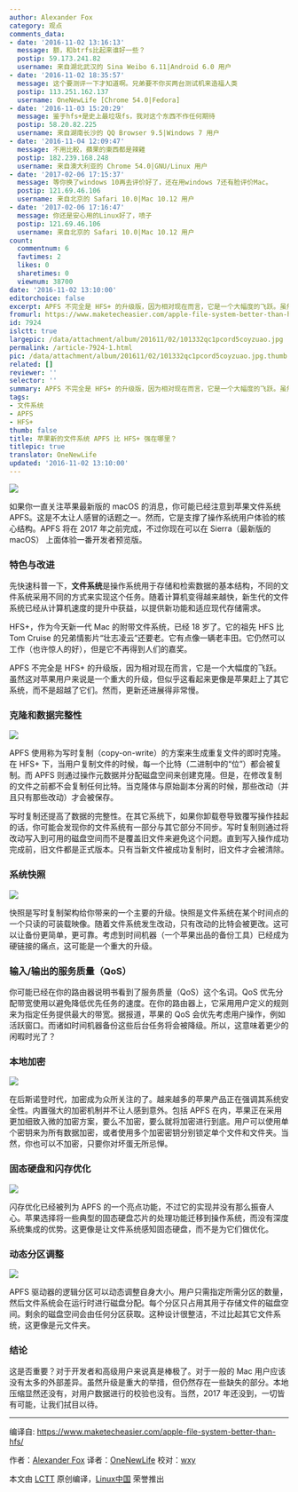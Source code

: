 ```yaml
---
author: Alexander Fox
category: 观点
comments_data:
- date: '2016-11-02 13:16:13'
  message: 额，和btrfs比起来谁好一些？
  postip: 59.173.241.82
  username: 来自湖北武汉的 Sina Weibo 6.11|Android 6.0 用户
- date: '2016-11-02 18:35:57'
  message: 这个要测评一下才知道啊。兄弟要不你买两台测试机来造福人类
  postip: 113.251.162.137
  username: OneNewLife [Chrome 54.0|Fedora]
- date: '2016-11-03 15:20:29'
  message: 鉴于hfs+是史上最垃圾fs，我对这个东西不作任何期待
  postip: 58.20.82.225
  username: 来自湖南长沙的 QQ Browser 9.5|Windows 7 用户
- date: '2016-11-04 12:09:47'
  message: 不用比較，蘋果的東西都是辣雞
  postip: 182.239.168.248
  username: 来自澳大利亚的 Chrome 54.0|GNU/Linux 用户
- date: '2017-02-06 17:15:37'
  message: 等你换了windows 10再去评价好了，还在用windows 7还有脸评价Mac。
  postip: 121.69.46.106
  username: 来自北京的 Safari 10.0|Mac 10.12 用户
- date: '2017-02-06 17:16:47'
  message: 你还是安心用的Linux好了，喷子
  postip: 121.69.46.106
  username: 来自北京的 Safari 10.0|Mac 10.12 用户
count:
  commentnum: 6
  favtimes: 2
  likes: 0
  sharetimes: 0
  viewnum: 38700
date: '2016-11-02 13:10:00'
editorchoice: false
excerpt: APFS 不完全是 HFS+ 的升级版，因为相对现在而言，它是一个大幅度的飞跃。虽然这对苹果用户来说是一个重大的升级，但似乎这看起来更像是苹果赶上了其它系统，而不是超越了它们。然而，更新还进展得非常慢。
fromurl: https://www.maketecheasier.com/apple-file-system-better-than-hfs/
id: 7924
islctt: true
largepic: /data/attachment/album/201611/02/101332qc1pcord5coyzuao.jpg
permalink: /article-7924-1.html
pic: /data/attachment/album/201611/02/101332qc1pcord5coyzuao.jpg.thumb.jpg
related: []
reviewer: ''
selector: ''
summary: APFS 不完全是 HFS+ 的升级版，因为相对现在而言，它是一个大幅度的飞跃。虽然这对苹果用户来说是一个重大的升级，但似乎这看起来更像是苹果赶上了其它系统，而不是超越了它们。然而，更新还进展得非常慢。
tags:
- 文件系统
- APFS
- HFS+
thumb: false
title: 苹果新的文件系统 APFS 比 HFS+ 强在哪里？
titlepic: true
translator: OneNewLife
updated: '2016-11-02 13:10:00'
---
```


![](/data/attachment/album/201611/02/101332qc1pcord5coyzuao.jpg)


如果你一直关注苹果最新版的 macOS 的消息，你可能已经注意到苹果文件系统 APFS。这是不太让人感冒的话题之一。然而，它是支撑了操作系统用户体验的核心结构。APFS 将在 2017 年之前完成，不过你现在可以在 Sierra（最新版的 macOS） 上面体验一番开发者预览版。


### 特色与改进


先快速科普一下，**文件系统**是操作系统用于存储和检索数据的基本结构，不同的文件系统采用不同的方式来实现这个任务。随着计算机变得越来越快，新生代的文件系统已经从计算机速度的提升中获益，以提供新功能和适应现代存储需求。


HFS+，作为今天新一代 Mac 的附带文件系统，已经 18 岁了。它的祖先 HFS 比 Tom Cruise 的兄弟情影片“壮志凌云”还要老。它有点像一辆老丰田。它仍然可以工作（也许惊人的好），但是它不再得到人们的嘉奖。


APFS 不完全是 HFS+ 的升级版，因为相对现在而言，它是一个大幅度的飞跃。虽然这对苹果用户来说是一个重大的升级，但似乎这看起来更像是苹果赶上了其它系统，而不是超越了它们。然而，更新还进展得非常慢。


### 克隆和数据完整性


![](/data/attachment/album/201611/02/101349jyyco4kkyzch40yp.png)


APFS 使用称为写时复制（copy-on-write）的方案来生成重复文件的即时克隆。在 HFS+ 下，当用户复制文件的时候，每一个比特（二进制中的“位”）都会被复制。而 APFS 则通过操作元数据并分配磁盘空间来创建克隆。但是，在修改复制的文件之前都不会复制任何比特。当克隆体与原始副本分离的时候，那些改动（并且只有那些改动）才会被保存。


写时复制还提高了数据的完整性。在其它系统下，如果你卸载卷导致覆写操作挂起的话，你可能会发现你的文件系统有一部分与其它部分不同步。写时复制则通过将改动写入到可用的磁盘空间而不是覆盖旧文件来避免这个问题。直到写入操作成功完成前，旧文件都是正式版本。只有当新文件被成功复制时，旧文件才会被清除。


### 系统快照


![](/data/attachment/album/201611/02/101414sq2o42f2cffo2tro.png)


快照是写时复制架构给你带来的一个主要的升级。快照是文件系统在某个时间点的一个只读的可装载映像。随着文件系统发生改动，只有改动的比特会被更改。这可以让备份更简单，更可靠。考虑到时间机器（一个苹果出品的备份工具）已经成为硬链接的痛点，这可能是一个重大的升级。


### 输入/输出的服务质量（QoS）


你可能已经在你的路由器说明书看到了服务质量（QoS）这个名词。QoS 优先分配带宽使用以避免降低优先任务的速度。在你的路由器上，它采用用户定义的规则来为指定任务提供最大的带宽。据报道，苹果的 QoS 会优先考虑用户操作，例如活跃窗口。而诸如时间机器备份这些后台任务将会被降级。所以，这意味着更少的闲暇时光了？


### 本地加密


![](/data/attachment/album/201611/02/101433wic3tztnd7o3oq0i.jpg)


在后斯诺登时代，加密成为众所关注的了。越来越多的苹果产品正在强调其系统安全性。内置强大的加密机制并不让人感到意外。包括 APFS 在内，苹果正在采用更加细致入微的加密方案，要么不加密，要么就将加密进行到底。用户可以使用单个密钥来为所有数据加密，或者使用多个加密密钥分别锁定单个文件和文件夹。当然，你也可以不加密，只要你对坏蛋无所忌惮。


### 固态硬盘和闪存优化


![](/data/attachment/album/201611/02/101451kdd7r0u4t5z1ur7a.jpg)


闪存优化已经被列为 APFS 的一个亮点功能，不过它的实现并没有那么振奋人心。苹果选择将一些典型的固态硬盘芯片的处理功能迁移到操作系统，而没有深度系统集成的优势。这更像是让文件系统感知固态硬盘，而不是为它们做优化。


### 动态分区调整


![](/data/attachment/album/201611/02/101506abizvkdckpjbrkg4.jpg)


APFS 驱动器的逻辑分区可以动态调整自身大小。用户只需指定所需分区的数量，然后文件系统会在运行时进行磁盘分配。每个分区只占用其用于存储文件的磁盘空间。剩余的磁盘空间会由任何分区获取。这种设计很整洁，不过比起其它文件系统，这更像是元文件夹。


### 结论


这是否重要？对于开发者和高级用户来说真是棒极了。对于一般的 Mac 用户应该没有太多的外部差异。虽然升级是重大的举措，但仍然存在一些缺失的部分。本地压缩显然还没有，对用户数据进行的校验也没有。当然，2017 年还没到，一切皆有可能，让我们拭目以待。




---


编译自: <https://www.maketecheasier.com/apple-file-system-better-than-hfs/>


作者：[Alexander Fox](https://www.maketecheasier.com/author/alexfox-2-2-2/) 译者：[OneNewLife](https://github.com/OneNewLife) 校对：[wxy](https://github.com/wxy)


本文由 [LCTT](https://github.com/LCTT/TranslateProject) 原创编译，[Linux中国](https://linux.cn/) 荣誉推出